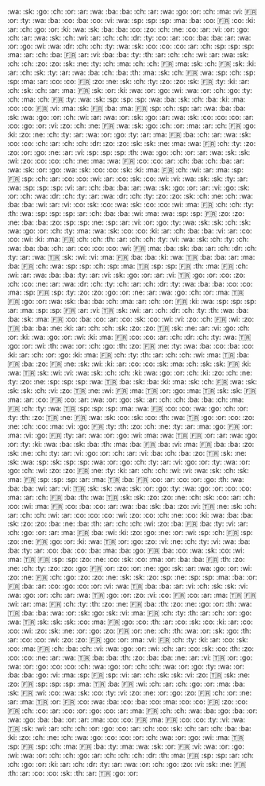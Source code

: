 :wa: :sk: :go: :ch: :or:
:ar: :wa: :ba: :ba: :ch:
:ar: :wa: :go: :or: :ch:
:ma: :vi: :fr: :or: :ty:
:wa: :ba: :co: :ba: :co:
:vi: :wa: :sp: :sp: :sp:
:ma: :ba: :co: :fr: :co:
:ki: :ar: :ch: :go: :or:
:ki: :wa: :sk: :ba: :ba:
:co: :zo: :ch: :ne: :co:
:ar: :vi: :or: :go: :ch:
:ar: :wa: :sk: :ch: :wi:
:ar: :ch: :ch: :dr: :ty:
:co: :ar: :co: :ba: :ba:
:ar: :wa: :or: :go: :wi:
:wa: :dr: :ch: :ch: :ty:
:wa: :sk: :co: :co: :co:
:ar: :ch: :sp: :sp: :sp:
:ma: :ar: :ch: :ba: :fr:
:ar: :vi: :ba: :ba: :ty:
:th: :ar: :ch: :ch: :wi:
:ar: :wa: :sk: :ch: :ch:
:zo: :zo: :sk: :ne: :ty:
:ch: :ma: :ch: :ch: :fr:
:ma: :sk: :ch: :fr: :sk:
:ki: :ar: :ch: :sk: :ty:
:ar: :wa: :ba: :ch: :ba:
:th: :ma: :sk: :ch: :fr:
:wa: :sp: :ch: :sp: :sp:
:ma: :ar: :co: :co: :fr:
:zo: :ne: :sk: :ch: :ty:
:zo: :zo: :sk: :fr: :ty:
:ki: :ar: :ch: :sk: :ch:
:ar: :ma: :fr: :sk: :or:
:ki: :wa: :or: :go: :wi:
:wa: :or: :ch: :go: :ty:
:ch: :ma: :ch: :fr: :ty:
:wa: :sk: :sp: :sp: :sp:
:wa: :ba: :sk: :ch: :ba:
:ki: :ma: :co: :co: :fr:
:vi: :ma: :sk: :fr: :ba:
:ma: :fr: :sp: :ch: :sp:
:ar: :wa: :ba: :ba: :sk:
:wa: :go: :or: :ch: :wi:
:ar: :wa: :or: :sk: :go:
:ar: :wa: :sk: :co: :co:
:co: :ar: :co: :go: :or:
:vi: :zo: :ch: :ne: :fr:
:wa: :sk: :go: :ch: :or:
:ma: :ar: :ch: :fr: :go:
:ki: :zo: :ne: :ch: :ty:
:ar: :wa: :or: :go: :ty:
:ar: :ma: :fr: :ba: :ch:
:ar: :wa: :sk: :co: :co:
:ch: :ar: :ch: :ch: :dr:
:zo: :zo: :sk: :sk: :ne:
:ma: :wa: :fr: :ch: :ty:
:zo: :zo: :or: :go: :ne:
:ar: :vi: :sp: :sp: :sp:
:th: :wa: :go: :ch: :or:
:ar: :wa: :sk: :sk: :wi:
:zo: :co: :co: :ch: :ne:
:ma: :wa: :fr: :co: :co:
:ar: :ch: :ba: :ch: :ba:
:ar: :wa: :sk: :or: :go:
:wa: :sk: :co: :co: :sk:
:ki: :ma: :fr: :ch: :wi:
:ar: :ma: :sp: :fr: :sp:
:ch: :ar: :co: :co: :wi:
:ar: :co: :sk: :co: :wi:
:vi: :wa: :sk: :sk: :ty:
:ar: :wa: :sp: :sp: :sp:
:vi: :ar: :ch: :ba: :ba:
:ar: :wa: :sk: :go: :or:
:ar: :vi: :go: :sk: :or:
:ch: :wa: :dr: :ch: :ty:
:ar: :wa: :dr: :ch: :ty:
:zo: :zo: :sk: :ch: :ne:
:ch: :wa: :ba: :ba: :wi:
:ar: :vi: :co: :sk: :co:
:wa: :sk: :co: :co: :wi:
:ma: :fr: :ch: :ch: :ty:
:th: :wa: :sp: :sp: :sp:
:ar: :ch: :ba: :ba: :wi:
:ma: :wa: :sp: :sp: :fr:
:zo: :zo: :ne: :ba: :ba:
:zo: :sp: :sp: :ne: :sp:
:ar: :vi: :or: :go: :ty:
:wa: :sk: :sk: :ch: :sk:
:wa: :go: :or: :ch: :ty:
:ma: :wa: :sk: :co: :co:
:ki: :ar: :ch: :ba: :ba:
:vi: :ar: :co: :co: :wi:
:ki: :ma: :fr: :ch: :ch:
:th: :ar: :ch: :ch: :ty:
:vi: :wa: :sk: :ch: :ty:
:ch: :wa: :ba: :ba: :ch:
:ar: :co: :co: :co: :wi:
:fr: :ma: :ba: :sk: :ba:
:ar: :ch: :dr: :ch: :ty:
:ar: :wa: :tr: :sk: :wi:
:vi: :ma: :fr: :ba: :ba:
:ki: :wa: :tr: :ba: :ba:
:ar: :ma: :ba: :fr: :ch:
:wa: :sp: :sp: :ch: :sp:
:ma: :tr: :sp: :sp: :fr:
:th: :ma: :fr: :ch: :wi:
:ar: :wa: :ba: :ba: :ty:
:ar: :vi: :sk: :go: :or:
:ar: :vi: :tr: :go: :or:
:co: :zo: :ch: :co: :ne:
:ar: :wa: :dr: :ch: :ty:
:ch: :ar: :ch: :dr: :ty:
:wa: :ba: :ba: :co: :co:
:ma: :sp: :fr: :sp: :ty:
:zo: :zo: :go: :or: :ne:
:ar: :wa: :go: :ch: :or:
:ma: :tr: :fr: :go: :or:
:wa: :sk: :ba: :ba: :ch:
:ma: :ar: :ch: :or: :fr:
:ki: :wa: :sp: :sp: :sp:
:ar: :ma: :sp: :sp: :fr:
:ar: :vi: :tr: :sk: :wi:
:ar: :ch: :dr: :ch: :ty:
:th: :wa: :ba: :ba: :sk:
:ma: :fr: :co: :ba: :co:
:ar: :co: :sk: :co: :wi:
:vi: :zo: :ch: :fr: :wi:
:zo: :tr: :ba: :ba: :ne:
:ki: :ar: :ch: :ch: :sk:
:zo: :zo: :tr: :sk: :ne:
:ar: :vi: :go: :ch: :or:
:ki: :wa: :go: :or: :wi:
:ki: :ma: :fr: :co: :co:
:ar: :ch: :dr: :ch: :ty:
:wa: :tr: :go: :or: :wi:
:th: :wa: :or: :ch: :go:
:th: :zo: :fr: :ne: :ty:
:wa: :ba: :co: :ba: :co:
:ki: :ar: :ch: :or: :go:
:ki: :ma: :fr: :ch: :ty:
:th: :ar: :ch: :ch: :wi:
:ma: :tr: :ba: :fr: :ba:
:zo: :fr: :ne: :sk: :wi:
:ki: :ar: :co: :co: :sk:
:ma: :ch: :sk: :sk: :fr:
:ki: :wa: :tr: :sk: :wi:
:vi: :wa: :sk: :ch: :ch:
:ki: :wa: :go: :or: :ch:
:ki: :zo: :ch: :ne: :ty:
:zo: :ne: :sp: :sp: :sp:
:wa: :tr: :ba: :sk: :ba:
:ki: :ma: :sk: :ch: :fr:
:wa: :sk: :sk: :sk: :ch:
:vi: :zo: :tr: :ne: :wi:
:fr: :ma: :tr: :or: :go:
:ma: :tr: :sk: :sk: :fr:
:ma: :ar: :co: :fr: :co:
:ar: :wa: :or: :go: :sk:
:ar: :ch: :ch: :ba: :ba:
:ch: :ma: :fr: :ch: :ty:
:wa: :tr: :sp: :sp: :sp:
:ma: :wa: :fr: :co: :co:
:wa: :go: :ch: :or: :ty:
:th: :zo: :tr: :ne: :fr:
:wa: :sk: :co: :sk: :co:
:th: :wa: :tr: :go: :or:
:co: :zo: :ne: :ch: :co:
:ma: :vi: :go: :fr: :ty:
:th: :zo: :ch: :ne: :ty:
:ar: :ma: :go: :fr: :or:
:ma: :vi: :go: :fr: :ty:
:ar: :wa: :or: :go: :wi:
:ma: :wa: :tr: :fr: :or:
:ar: :wa: :go: :or: :ty:
:ki: :wa: :ba: :sk: :ba:
:th: :ma: :ba: :fr: :ba:
:vi: :ma: :fr: :ba: :ba:
:zo: :sk: :ne: :ch: :ty:
:ar: :vi: :go: :or: :ch:
:ar: :vi: :ba: :ch: :ba:
:zo: :tr: :sk: :ne: :sk:
:wa: :sp: :sk: :sp: :sp:
:wa: :or: :go: :ch: :ty:
:ar: :vi: :go: :or: :ty:
:wa: :or: :go: :ch: :wi:
:zo: :zo: :fr: :ne: :ty:
:ki: :ar: :ch: :ch: :wi:
:vi: :wa: :sk: :ch: :sk:
:ma: :fr: :sp: :sp: :sp:
:ar: :ma: :tr: :ba: :fr:
:co: :ar: :co: :or: :go:
:th: :wa: :ba: :ba: :wi:
:ar: :vi: :tr: :sk: :sk:
:wa: :sk: :or: :go: :ty:
:wa: :go: :or: :co: :co:
:ma: :ar: :ch: :fr: :ba:
:th: :wa: :tr: :sk: :sk:
:zo: :zo: :ne: :ch: :sk:
:co: :ar: :ch: :co: :wi:
:ma: :fr: :co: :ba: :co:
:ar: :wa: :ba: :sk: :ba:
:zo: :vi: :tr: :ne: :sk:
:ch: :ar: :ch: :ch: :wi:
:ar: :co: :co: :co: :wi:
:zo: :co: :ch: :ne: :co:
:ki: :wa: :ba: :ba: :sk:
:zo: :zo: :ba: :ne: :ba:
:th: :ar: :ch: :ch: :wi:
:zo: :ba: :fr: :ba: :ty:
:vi: :ar: :ch: :go: :or:
:ar: :ma: :fr: :ba: :wi:
:ki: :zo: :go: :ne: :or:
:wi: :sp: :ch: :fr: :sp:
:zo: :ne: :fr: :go: :or:
:ki: :wa: :tr: :or: :go:
:zo: :vi: :ne: :ch: :ty:
:vi: :wa: :ba: :ba: :ty:
:ar: :co: :ba: :co: :ba:
:ma: :ba: :go: :fr: :ba:
:co: :wa: :sk: :co: :wi:
:ma: :tr: :fr: :sp: :sp:
:zo: :ne: :co: :sk: :co:
:ma: :or: :ba: :ba: :fr:
:th: :zo: :ne: :ch: :ty:
:zo: :zo: :go: :fr: :or:
:zo: :or: :ne: :go: :sk:
:ar: :wa: :go: :or: :wi:
:zo: :ne: :fr: :ch: :go:
:zo: :zo: :ne: :sk: :sk:
:zo: :sp: :ne: :sp: :sp:
:ma: :ba: :or: :fr: :ba:
:ar: :co: :go: :co: :or:
:vi: :wa: :tr: :ba: :ba:
:ar: :vi: :ch: :sk: :sk:
:vi: :wa: :go: :or: :ch:
:ar: :wa: :tr: :go: :or:
:zo: :vi: :co: :fr: :co:
:ar: :ma: :tr: :fr: :wi:
:ar: :ma: :fr: :ch: :ty:
:th: :zo: :ne: :fr: :ba:
:th: :zo: :ne: :go: :or:
:th: :wa: :tr: :ba: :ba:
:wa: :or: :sk: :go: :sk:
:vi: :ma: :fr: :ch: :ty:
:th: :ar: :ch: :or: :go:
:wa: :tr: :sk: :sk: :sk:
:co: :ma: :fr: :go: :co:
:th: :ar: :co: :sk: :co:
:ki: :ar: :co: :co: :wi:
:zo: :sk: :ne: :or: :go:
:zo: :fr: :or: :ne: :ch:
:th: :wa: :or: :sk: :go:
:th: :ar: :co: :co: :wi:
:zo: :zo: :fr: :go: :or:
:ma: :vi: :fr: :ch: :ty:
:ki: :ar: :co: :sk: :co:
:ma: :fr: :ch: :ba: :ch:
:vi: :wa: :go: :or: :wi:
:ch: :ar: :co: :sk: :co:
:th: :zo: :co: :co: :ne:
:ar: :wa: :tr: :ba: :ba:
:th: :zo: :ba: :ba: :ne:
:ar: :vi: :tr: :or: :go:
:wa: :or: :go: :co: :co:
:ch: :wa: :go: :or: :ch:
:ch: :wa: :or: :go: :ty:
:wa: :or: :ba: :ba: :go:
:vi: :ma: :sp: :fr: :sp:
:vi: :ar: :ch: :sk: :sk:
:vi: :zo: :tr: :sk: :ne:
:zo: :fr: :sp: :sp: :sp:
:ma: :tr: :ba: :fr: :wi:
:ch: :ar: :ch: :go: :or:
:ma: :ba: :sk: :fr: :wi:
:co: :wa: :sk: :co: :ty:
:vi: :zo: :ne: :or: :go:
:zo: :fr: :ch: :or: :ne:
:ar: :ma: :tr: :or: :fr:
:co: :wa: :ba: :co: :ba:
:co: :ma: :co: :co: :fr:
:zo: :co: :fr: :ch: :co:
:ar: :co: :or: :go: :co:
:ar: :ma: :fr: :ch: :ch:
:wa: :ba: :go: :ba: :or:
:wa: :go: :ba: :ba: :or:
:ar: :ma: :co: :co: :fr:
:ma: :fr: :co: :co: :ty:
:vi: :wa: :tr: :sk: :wi:
:ar: :ch: :ch: :or: :go:
:co: :ar: :ch: :co: :sk:
:ch: :ar: :ch: :ba: :ba:
:ki: :zo: :ch: :ne: :ch:
:wa: :go: :co: :co: :or:
:ch: :wa: :or: :go: :wi:
:ma: :tr: :sp: :fr: :sp:
:ch: :ma: :fr: :ba: :ty:
:ma: :wa: :sk: :or: :fr:
:vi: :wa: :or: :go: :wi:
:wa: :or: :ch: :ch: :go:
:ar: :ch: :ch: :ch: :dr:
:th: :ma: :fr: :sp: :sp:
:ar: :ch: :ch: :go: :or:
:ki: :ar: :ch: :dr: :ty:
:ar: :wa: :or: :ch: :go:
:zo: :vi: :sk: :ne: :fr:
:th: :ar: :co: :co: :sk:
:th: :ar: :tr: :go: :or:
